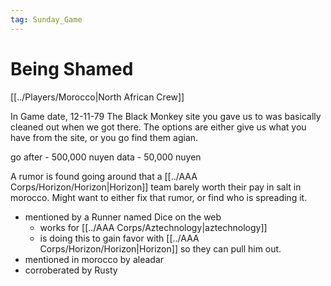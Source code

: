 ```yaml
---
tag: Sunday_Game
---
```

# Being Shamed
[[../Players/Morocco|North African Crew]]

In Game date, 12-11-79
The Black Monkey site you gave us to was basically cleaned out when we got there. The options are either give us what you have from the site, or you go find them agian.

go after - 500,000 nuyen
data - 50,000 nuyen

A rumor is found going around that a [[../AAA Corps/Horizon/Horizon|Horizon]] team barely worth their pay in salt in morocco. Might want to either fix that rumor, or find who is spreading it.
- mentioned by a Runner named Dice on the web
	- works for [[../AAA Corps/Aztechnology|aztechnology]]
	- is doing this to gain favor with [[../AAA Corps/Horizon/Horizon|Horizon]] so they can pull him out.
- mentioned in morocco by aleadar
- corroberated by Rusty